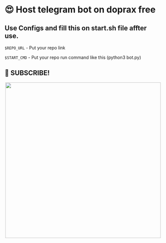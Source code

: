 # 😍 Host telegram bot on doprax free

## Use Configs and fill this on start.sh file affter use. 
`$REPO_URL` - Put your repo link 

`$START_CMD` - Put your repo run command like this (python3 bot.py)

## 🤗 SUBSCRIBE!

<center>
      <a href="https://t.me/nakflixtv"
        ><img
          src="https://i.pinimg.com/originals/49/48/3a/49483a0b5f70c54aee8be7bf7f607a80.png"
          width="500"
      /></a>
    </center>
